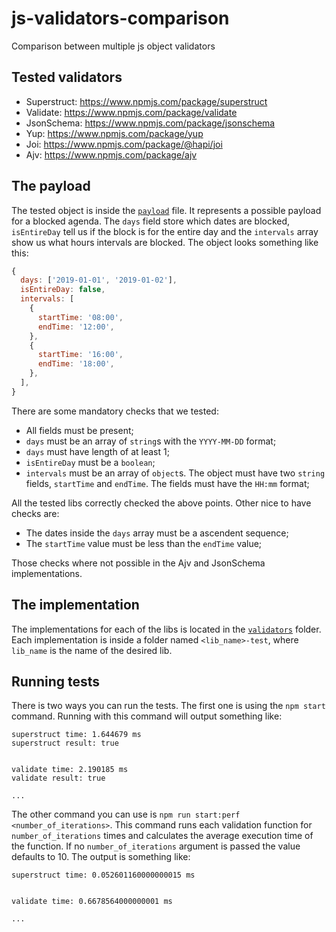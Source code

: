# js-validators-comparison
Comparison between multiple js object validators

## Tested validators
- Superstruct: https://www.npmjs.com/package/superstruct
- Validate: https://www.npmjs.com/package/validate
- JsonSchema: https://www.npmjs.com/package/jsonschema
- Yup: https://www.npmjs.com/package/yup
- Joi: https://www.npmjs.com/package/@hapi/joi
- Ajv: https://www.npmjs.com/package/ajv

## The payload

The tested object is inside the [`payload`](/payload.js) file. It represents a possible payload for a blocked agenda. The `days` field store which dates are blocked, `isEntireDay` tell us if the block is for the entire day and the `intervals` array show us what hours intervals are blocked. The object looks something like this:

```javascript
{
  days: ['2019-01-01', '2019-01-02'],
  isEntireDay: false,
  intervals: [
    {
      startTime: '08:00',
      endTime: '12:00',
    },
    {
      startTime: '16:00',
      endTime: '18:00',
    },
  ],
}
```

There are some mandatory checks that we tested:

  - All fields must be present;
  - `days` must be an array of `string`s with the `YYYY-MM-DD` format;
  - `days` must have length of at least 1;
  - `isEntireDay` must be a `boolean`;
  - `intervals` must be an array of `object`s. The object must have two `string` fields, `startTime` and `endTime`. The fields must have the `HH:mm` format;

All the tested libs correctly checked the above points. Other nice to have checks are:

  - The dates inside the `days` array must be a ascendent sequence;
  - The `startTime` value must be less than the `endTime` value;

Those checks where not possible in the Ajv and JsonSchema implementations.

## The implementation

The implementations for each of the libs is located in the [`validators`](/validators) folder. Each implementation is inside a folder named `<lib_name>-test`, where `lib_name` is the name of the desired lib.

## Running tests
There is two ways you can run the tests. The first one is using the `npm start` command. Running with this command will output something like:

```
superstruct time: 1.644679 ms
superstruct result: true


validate time: 2.190185 ms
validate result: true

...
```

The other command you can use is `npm run start:perf <number_of_iterations>`. This command runs each validation function for `number_of_iterations` times and calculates the average execution time of the function. If no `number_of_iterations` argument is passed the value defaults to 10. The output is something like:

```
superstruct time: 0.052601160000000015 ms


validate time: 0.6678564000000001 ms

...
```

